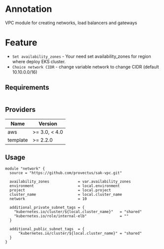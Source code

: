 # Annotation

VPC module for creating networks, load balancers and gateways

# Feature
- `Set availability_zones` - Your need set availability_zones for region where deploy EKS cluster.
- `Choice network CIDR` - change variable network to change CIDR (default 10.10.0.0/16)

## Requirements

``` terraform >= 0.15
```

## Providers
| Name | Version |
|------|---------|
| aws | >= 3.0, < 4.0 |
| template | >= 2.2.0 |

## Usage
``` hcl
module "network" {
  source = "https://github.com/provectus/sak-vpc.git"

  availability_zones             = var.availability_zones
  environment                    = local.environment
  project                        = local.project
  cluster_name                   = local.cluster_name
  network                        = 10
  
  additional_private_subnet_tags = {
    "kubernetes.io/cluster/${local.cluster_name}"   = "shared"
    "kubernetes.io/role/internal-elb"               = ""
  }
  
  additional_public_subnet_tags  = {
      "kubernetes.io/cluster/${local.cluster_name}" = "shared"
  }
}
```
